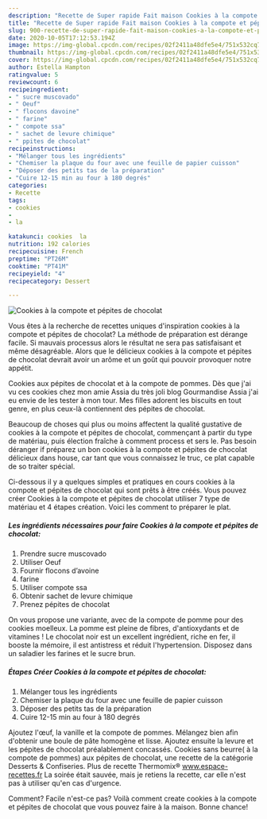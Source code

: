 ```yaml
---
description: "Recette de Super rapide Fait maison Cookies à la compote et pépites de chocolat"
title: "Recette de Super rapide Fait maison Cookies à la compote et pépites de chocolat"
slug: 900-recette-de-super-rapide-fait-maison-cookies-a-la-compote-et-pepites-de-chocolat
date: 2020-10-05T17:12:53.194Z
image: https://img-global.cpcdn.com/recipes/02f2411a48dfe5e4/751x532cq70/cookies-a-la-compote-et-pepites-de-chocolat-photo-principale-de-la-recette.jpg
thumbnail: https://img-global.cpcdn.com/recipes/02f2411a48dfe5e4/751x532cq70/cookies-a-la-compote-et-pepites-de-chocolat-photo-principale-de-la-recette.jpg
cover: https://img-global.cpcdn.com/recipes/02f2411a48dfe5e4/751x532cq70/cookies-a-la-compote-et-pepites-de-chocolat-photo-principale-de-la-recette.jpg
author: Estella Hampton
ratingvalue: 5
reviewcount: 6
recipeingredient:
- " sucre muscovado"
- " Oeuf"
- " flocons davoine"
- " farine"
- " compote ssa"
- " sachet de levure chimique"
- " ppites de chocolat"
recipeinstructions:
- "Mélanger tous les ingrédients"
- "Chemiser la plaque du four avec une feuille de papier cuisson"
- "Déposer des petits tas de la préparation"
- "Cuire 12-15 min au four à 180 degrés"
categories:
- Recette
tags:
- cookies
- 
- la

katakunci: cookies  la 
nutrition: 192 calories
recipecuisine: French
preptime: "PT26M"
cooktime: "PT41M"
recipeyield: "4"
recipecategory: Dessert

---
```



![Cookies à la compote et pépites de chocolat](https://img-global.cpcdn.com/recipes/02f2411a48dfe5e4/751x532cq70/cookies-a-la-compote-et-pepites-de-chocolat-photo-principale-de-la-recette.jpg)

Vous êtes à la recherche de recettes uniques d'inspiration cookies à la compote et pépites de chocolat? La méthode de préparation est dérange facile. Si mauvais processus alors le résultat ne sera pas satisfaisant et même désagréable. Alors que le délicieux cookies à la compote et pépites de chocolat devrait avoir un arôme et un goût qui pouvoir provoquer notre appétit.

Cookies aux pépites de chocolat et à la compote de pommes. Dès que j&#39;ai vu ces cookies chez mon amie Assia du très joli blog Gourmandise Assia j&#39;ai eu envie de les tester à mon tour. Mes filles adorent les biscuits en tout genre, en plus ceux-là contiennent des pépites de chocolat.

Beaucoup de choses qui plus ou moins affectent la qualité gustative de cookies à la compote et pépites de chocolat, commençant à partir du type de matériau, puis élection fraîche à comment process et sers le. Pas besoin déranger if préparez un bon cookies à la compote et pépites de chocolat délicieux dans house, car tant que vous connaissez le truc, ce plat capable de so traiter spécial.


Ci-dessous il y a quelques simples et pratiques en cours cookies à la compote et pépites de chocolat qui sont prêts à être créés. Vous pouvez créer Cookies à la compote et pépites de chocolat utiliser 7 type de matériau et 4 étapes création. Voici les comment to préparer le plat.

<!--inarticleads1-->

##### Les ingrédients nécessaires pour faire Cookies à la compote et pépites de chocolat:

1. Prendre  sucre muscovado
1. Utiliser  Oeuf
1. Fournir  flocons d’avoine
1.   farine
1. Utiliser  compote ssa
1. Obtenir  sachet de levure chimique
1. Prenez  pépites de chocolat


On vous propose une variante, avec de la compote de pomme pour des cookies moelleux. La pomme est pleine de fibres, d&#39;antioxydants et de vitamines ! Le chocolat noir est un excellent ingrédient, riche en fer, il booste la mémoire, il est antistress et réduit l&#39;hypertension. Disposez dans un saladier les farines et le sucre brun. 

<!--inarticleads2-->

##### Étapes Créer Cookies à la compote et pépites de chocolat:

1. Mélanger tous les ingrédients
1. Chemiser la plaque du four avec une feuille de papier cuisson
1. Déposer des petits tas de la préparation
1. Cuire 12-15 min au four à 180 degrés


Ajoutez l&#39;œuf, la vanille et la compote de pommes. Mélangez bien afin d&#39;obtenir une boule de pâte homogène et lisse. Ajoutez ensuite la levure et les pépites de chocolat préalablement concassés. Cookies sans beurre( à la compote de pommes) aux pépites de chocolat, une recette de la catégorie Desserts &amp; Confiseries. Plus de recette Thermomix® www.espace-recettes.fr La soirée était sauvée, mais je retiens la recette, car elle n&#39;est pas à utiliser qu&#39;en cas d&#39;urgence. 


Comment? Facile n'est-ce pas? Voilà comment create cookies à la compote et pépites de chocolat que vous pouvez faire à la maison. Bonne chance!
